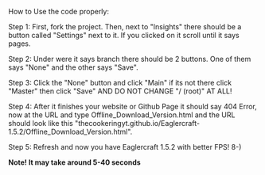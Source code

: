 How to Use the code properly: 

        
	
 Step 1: First, fork the project. Then, next to "Insights" there should be a button called "Settings" next to it. If you clicked on it scroll until it says pages.
        
        
	
 Step 2: Under were it says branch there should be 2 buttons. One of them says "None" and the other says "Save".
        
        
	
 Step 3: Click the "None" button and click "Main" if its not there click "Master" then click "Save" AND DO NOT CHANGE "/ (root)" AT ALL! 
       
        
	
 Step 4: After it finishes your website or Github Page it should say 404 Error, now at the URL and type Offline_Download_Version.html and the URL should look like this "thecookeringyt.github.io/Eaglercraft-1.5.2/Offline_Download_Version.html".
	
 
 Step 5: Refresh and now you have Eaglercraft 1.5.2 with better FPS! 8-)
 
 **Note! It may take around 5-40 seconds**
